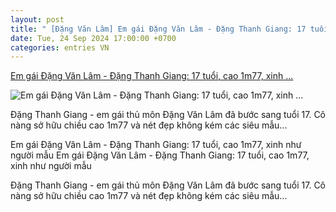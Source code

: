 ```yaml
---
layout: post
title: " [Đặng Văn Lâm] Em gái Đặng Văn Lâm - Đặng Thanh Giang: 17 tuổi, cao 1m77, xinh ..."
date: Tue, 24 Sep 2024 17:00:00 +0700
categories: entries VN
---
```

[Em gái Đặng Văn Lâm - Đặng Thanh Giang: 17 tuổi, cao 1m77, xinh ...](https://danviet.vn/em-gai-dang-van-lam-dang-thanh-giang-17-tuoi-cao-1m77-xinh-nhu-nguoi-mau-20240923125552115.htm)

![Em gái Đặng Văn Lâm - Đặng Thanh Giang: 17 tuổi, cao 1m77, xinh ...](https://danviet.mediacdn.vn/zoom/600_315/296231569849192448/2024/9/23/dang-thanh-giang-05-17270703789211173603125-8-0-408-640-crop-1727070887159230043816.jpeg)

Đặng Thanh Giang - em gái thủ môn Đặng Văn Lâm đã bước sang tuổi 17. Cô nàng sở hữu chiều cao 1m77 và nét đẹp không kém các siêu mẫu...

Em gái Đặng Văn Lâm - Đặng Thanh Giang: 17 tuổi, cao 1m77, xinh như người mẫu Em gái Đặng Văn Lâm - Đặng Thanh Giang: 17 tuổi, cao 1m77, xinh như người mẫu

Đặng Thanh Giang - em gái thủ môn Đặng Văn Lâm đã bước sang tuổi 17. Cô nàng sở hữu chiều cao 1m77 và nét đẹp không kém các siêu mẫu...

